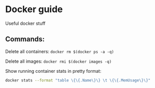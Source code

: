 Docker guide
============

Useful docker stuff

 
Commands:
---------

   Delete all containers: `docker rm $(docker ps -a -q)`
   
   Delete all images: `docker rmi $(docker images -q)`
   
   Show running container stats in pretty format:
   ```bash
   docker stats --format "table \{\{.Name\}\} \t \{\{.MemUsage\}\}"
   ```


